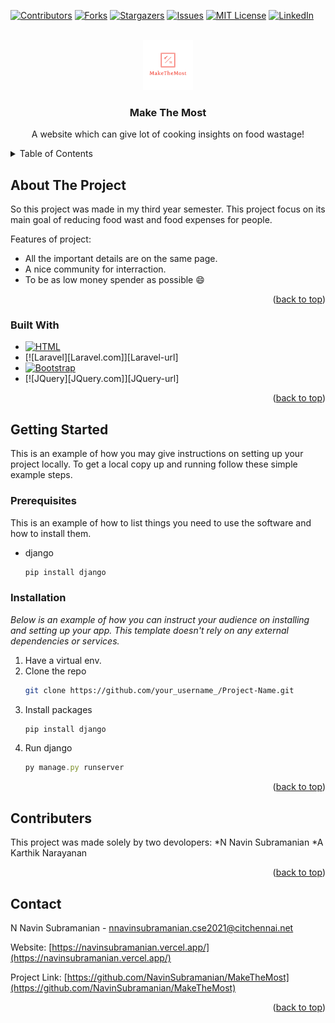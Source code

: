 <a name="readme-top"></a>

[![Contributors][contributors-shield]][contributors-url]
[![Forks][forks-shield]][forks-url]
[![Stargazers][stars-shield]][stars-url]
[![Issues][issues-shield]][issues-url]
[![MIT License][license-shield]][license-url]
[![LinkedIn][linkedin-shield]][linkedin-url]


<!-- PROJECT LOGO -->
<br />
<div align="center">
  <a href="https://github.com/NavinSubramanian/MakeTheMost">
    <img src="static/images/logo.png" alt="Logo" width="80" height="80">
  </a>

  <h3 align="center">Make The Most</h3>

  <p align="center">
    A website which can give lot of cooking insights on food wastage!
    <br />
  </p>
</div>



<!-- TABLE OF CONTENTS -->
<details>
  <summary>Table of Contents</summary>
  <ol>
    <li>
      <a href="#about-the-project">About The Project</a>
      <ul>
        <li><a href="#built-with">Built With</a></li>
      </ul>
    </li>
    <li>
      <a href="#getting-started">Getting Started</a>
      <ul>
        <li><a href="#prerequisites">Prerequisites</a></li>
        <li><a href="#installation">Installation</a></li>
      </ul>
    </li>
    <li><a href="#contributers">Contributing</a></li>
    <li><a href="#contact">Contact</a></li>
  </ol>
</details>



<!-- ABOUT THE PROJECT -->
## About The Project

So this project was made in my third year semester. This project focus on its main goal of reducing food wast and food expenses for people.

Features of project:
* All the important details are on the same page.
* A nice community for interraction.
* To be as low money spender as possible :smile:

<p align="right">(<a href="#readme-top">back to top</a>)</p>



### Built With

* [![HTML][html.com]][html-url]
* [![Laravel][Laravel.com]][Laravel-url]
* [![Bootstrap][Bootstrap.com]][Bootstrap-url]
* [![JQuery][JQuery.com]][JQuery-url]

<p align="right">(<a href="#readme-top">back to top</a>)</p>



<!-- GETTING STARTED -->
## Getting Started

This is an example of how you may give instructions on setting up your project locally.
To get a local copy up and running follow these simple example steps.

### Prerequisites

This is an example of how to list things you need to use the software and how to install them.
* django
  ```sh
  pip install django
  ```

### Installation

_Below is an example of how you can instruct your audience on installing and setting up your app. This template doesn't rely on any external dependencies or services._

1. Have a virtual env. 
2. Clone the repo
   ```sh
   git clone https://github.com/your_username_/Project-Name.git
   ```
3. Install packages
   ```sh
   pip install django
   ```
4. Run django
   ```js
   py manage.py runserver
   ```

<p align="right">(<a href="#readme-top">back to top</a>)</p>


<!-- CONTRIBUTING -->
## Contributers

This project was made solely by two devolopers:
*N Navin Subramanian
*A Karthik Narayanan

<p align="right">(<a href="#readme-top">back to top</a>)</p>

<!-- CONTACT -->
## Contact

N Navin Subramanian - nnavinsubramanian.cse2021@citchennai.net

Website: [https://navinsubramanian.vercel.app/](https://navinsubramanian.vercel.app/)

Project Link: [https://github.com/NavinSubramanian/MakeTheMost](https://github.com/NavinSubramanian/MakeTheMost)

<p align="right">(<a href="#readme-top">back to top</a>)</p>

<!-- MARKDOWN LINKS & IMAGES -->
<!-- https://www.markdownguide.org/basic-syntax/#reference-style-links -->
[contributors-shield]: https://img.shields.io/github/contributors/othneildrew/Best-README-Template.svg?style=for-the-badge
[contributors-url]: https://github.com/othneildrew/Best-README-Template/graphs/contributors
[forks-shield]: https://img.shields.io/github/forks/othneildrew/Best-README-Template.svg?style=for-the-badge
[forks-url]: https://github.com/othneildrew/Best-README-Template/network/members
[stars-shield]: https://img.shields.io/github/stars/othneildrew/Best-README-Template.svg?style=for-the-badge
[stars-url]: https://github.com/othneildrew/Best-README-Template/stargazers
[issues-shield]: https://img.shields.io/github/issues/othneildrew/Best-README-Template.svg?style=for-the-badge
[issues-url]: https://github.com/othneildrew/Best-README-Template/issues
[license-shield]: https://img.shields.io/github/license/othneildrew/Best-README-Template.svg?style=for-the-badge
[license-url]: https://github.com/othneildrew/Best-README-Template/blob/master/LICENSE.txt
[linkedin-shield]: https://img.shields.io/badge/-LinkedIn-black.svg?style=for-the-badge&logo=linkedin&colorB=555
[linkedin-url]: https://linkedin.com/in/othneildrew
[product-screenshot]: images/screenshot.png
[html.com]: https://static.wikia.nocookie.net/coding-help/images/0/02/174854.png/revision/latest?cb=20210514134203
[html-url]: https://html.com/
[css.com]: https://img.shields.io/badge/Laravel-FF2D20?style=for-the-badge&logo=laravel&logoColor=white
[css-url]: https://laravel.com
[Bootstrap.com]: https://img.shields.io/badge/Bootstrap-563D7C?style=for-the-badge&logo=bootstrap&logoColor=white
[Bootstrap-url]: https://getbootstrap.com
[django.com]: https://img.shields.io/badge/jQuery-0769AD?style=for-the-badge&logo=jquery&logoColor=white
[django-url]: https://jquery.com 
